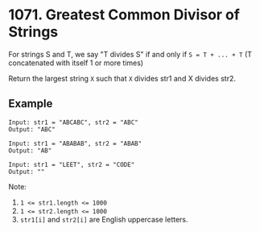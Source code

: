 # 1071. Greatest Common Divisor of Strings

For strings S and T, we say "T divides S" if and only if `S = T + ... + T`  (T concatenated with itself 1 or more times)

Return the largest string `X` such that `X` divides str1 and X divides str2.

## Example
```
Input: str1 = "ABCABC", str2 = "ABC"
Output: "ABC"

Input: str1 = "ABABAB", str2 = "ABAB"
Output: "AB"

Input: str1 = "LEET", str2 = "CODE"
Output: ""
```

Note:

1. `1 <= str1.length <= 1000`
2. `1 <= str2.length <= 1000`
3. `str1[i]` and `str2[i]` are English uppercase letters.
